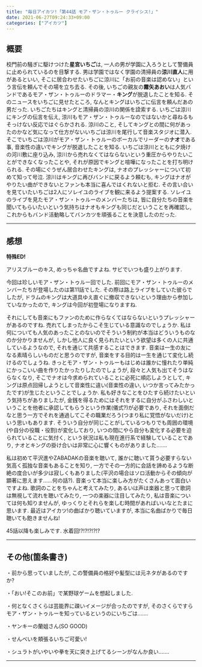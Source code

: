 ```yaml
---
title: "毎日アイカツ!「第44話 モア・ザン・トゥルー クライシス!」"
date: 2021-06-27T09:24:33+09:00
categories: ["アイカツ"]
---
```

## 概要

校門前の騒ぎに駆けつけた**星宮いちご**は, 一人の男が学園に入ろうとして警備員に止められているのを目撃する. 男は学園ではなく学園の清掃員の**涼川直人**に用があるといい, そこに居合わせたいちごに涼川に「お前の音楽は認めない」という言伝を頼んでその場を立ち去る. その後, いちごの親友の**霧矢あおい**は人気バンドであるモア・ザン・トゥルーのドラマー・**キング**が脱退したことを知る. そのニュースをいちごに見せたところ, なんとキングはいちごに伝言を頼んだあの男だった. いちごたちはキングと清掃員の涼川の関係を詮索する. いちごは涼川にキングの伝言を伝え, 涼川もモア・ザン・トゥルーなのではないかと尋ねるもそっけない反応ではぐらかされる. 涼川のこと, そしてキングとの間に何があったのかなど気になって仕方がないいちごは涼川を尾行して音楽スタジオに潜入. そこでいちごは涼川がモア・ザン・トゥルーのボーカルでリーダーの**ナオ**である事, 音楽性の違いでキングが脱退したことを知る. いちごは涼川とともに夕焼けの河川敷に座り込み, 涼川から売れなくてはならないという重圧からやりたいことができなくなったことや, それが原因でキングと喧嘩になったことを打ち明けられる. その場にぐうぜん居合わせたキングは, ナオのプレッシャーについて初めて知って号泣. 涼川はキングに再びバンドに戻るよう頼むも, キングはナオがやりたい曲ができないとファンも本当に喜んではくれないと拒む. その言い合いを見ていたいちごは2人にソレイユのライブを観に来るよう提案する. ソレイユのライブを見たモア・ザン・トゥルーのメンバーたちは, 皆に自分たちの音楽を聞いてもらいたいという気持ちはナオもキングも同じだということを再確認し, これからもバンド活動略してバンカツを頑張ることを決意したのだった.

***

## 感想

**特殊ED!**

アリスブルーのキス, めっちゃ名曲ですよね. サビでいつも盛り上がります.

今回は珍しいモア・ザン・トゥルー回でした. 前回にモア・ザン・トゥルーのメンバーたちが登場したのは第11話でした. その際は路上ライブをしていた彼らでしたが, ドラムのキングは大道具ゆえ直ぐに撤収できないという理由から参加していなかったので, キングは今回が初登場になりますね.

それにしても音楽にもファンのために作らなくてはならないというプレッシャーがあるのですね. 売れてしまったからこそ生じている意識なのでしょうか. 私は何についても人気のあったことのないのでそういう制約が本当はどういうものなのか分かりませんが, しかし他人に良く見られたいという欲望は多くの人に共通しているようなので, それを通じて共感することはできます. 音楽は一生の友になる素晴らしいものだと思うのですが, 音楽をする目的は一生を通じて変化し続けるのでしょうね. きっとモア・ザン・トゥルーもはじめは誰かに憧れたり単純にかっこいい曲を作りたかったりしたのでしょうが, 段々と人気も出てそうはならなくなり, そこでナオは今求められていることに必死に順応しようとして, キングは原点回帰しようとして音楽性に違い(音楽性の違い, いつか言ってみたかったです)が生じたということでしょうか. 私も好きなことをひたすら続けたいという気持ちがありましたが, 金銭を得るためにはそれをするに自分がふさわしいということを他者に承認してもらうという作業(儀式?)が必要であり, それを面倒だなと思う一方でそれを通過してこその職業だろう(つまり私に覚悟がないだけ)という思いもあります. そういう自分が同じことがしているつもりでも周囲の環境(や自分の役職・役割)が変化しており, いつの間にやら自分も変化する必要を迫られていることに気付く, という状況は私も現在進行系で経験していることであり, ナオとキングの掛け合いは非常に心に響くものがありました…….

私は初めて平沢進やZABADAKの音楽を聴いて, 誰かに聴いて貰う必要すらない気高く孤独な音楽もあることを知り, 一方でその一方的に会話を諦めるような断絶の度合いが多少は寂しくもありました(平沢の場合はソロ活動からその傾向が顕著に思えます……何の話?). 音楽って本当に楽しみ方がたくさんあって面白いですよね. 歌詞のことをちゃんと考えてみたり, あるいは声は楽器と思って歌詞は無視して流れを聴いてみたり, 一つの楽器に注目してみたり, 私は音楽については何も知りませんが, ゆっくりとそれらを楽しむ時間があればいいなとたまに思います. 最近はアイカツ!の曲ばかり聴いていますが, 本当に名曲ばかりで毎日聴いても飽きませんね!

45話以降も楽しみです. 水着回!?!?!?!?!?

***

## その他(箇条書き)

・前から思っていましたが, この警備員の格好や髪型には元ネタがあるのですか?

・「おい!そこのお前」で某野球ゲームを想起しました.

・何となくさくらは芸能界に疎いイメージが合ったのですが, そのさくらですらモア・ザン・トゥルーを知っているというのにいちごは…….

・ヤンキーの蘭姐さん(SO GOOD)

・せんべいを頬張るいちご可愛い!

・シュラトがいやいや拳を天に突き上げてるシーンがなんか良い…….

***
